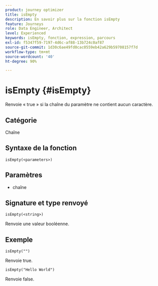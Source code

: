 ```yaml
---
product: journey optimizer
title: isEmpty
description: En savoir plus sur la fonction isEmpty
feature: Journeys
role: Data Engineer, Architect
level: Experienced
keywords: isEmpty, fonction, expression, parcours
exl-id: f5347f59-7197-4d6c-af88-13b724c0af87
source-git-commit: 1d30c6ae49fd0cac0559eb42a629b59708157f7d
workflow-type: tm+mt
source-wordcount: '40'
ht-degree: 90%

---
```


# isEmpty {#isEmpty}

Renvoie « true » si la chaîne du paramètre ne contient aucun caractère.

## Catégorie

Chaîne

## Syntaxe de la fonction

`isEmpty(<parameters>)`

## Paramètres

* chaîne

## Signature et type renvoyé

`isEmpty(<string>)`

Renvoie une valeur booléenne.

## Exemple

`isEmpty("")`

Renvoie true.

`isEmpty("Hello World")`

Renvoie false.
